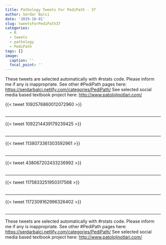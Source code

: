 ```yaml
---
title: Pathology Tweets For PediPath - 37
author: Serdar Balci
date: '2019-10-01'
slug: tweetsForPediPath37
categories:
  - R
  - tweets
  - pathology
  - PediPath
tags: []
image:
  caption: ''
  focal_point: ''
---
```



These tweets are selected automatically with #rstats code. Please inform me if any is inappropriate.
See other #PediPath pages here: https://serdarbalci.netlify.com/categories/PediPath/ 
See selected social media based textbook project here: http://www.patolojinotlari.com/

{{< tweet 1092576860012072960 >}}
<br>
<br>
<hr>
{{< tweet 1092214439179239425 >}}
<br>
<br>
<hr>
{{< tweet 1138073361303592961 >}}
<br>
<br>
<hr>
{{< tweet 438067202433236992 >}}
<br>
<br>
<hr>
{{< tweet 1175833251950317568 >}}
<br>
<br>
<hr>
{{< tweet 1172309162996326402 >}}
<br>
<br>
<hr>


These tweets are selected automatically with #rstats code. Please inform me if any is inappropriate.
See other #PediPath pages here: https://serdarbalci.netlify.com/categories/PediPath/ 
See selected social media based textbook project here: http://www.patolojinotlari.com/
